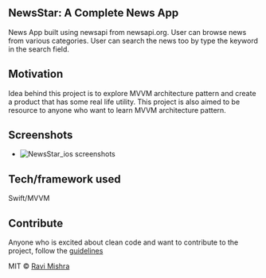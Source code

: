 ## NewsStar: A Complete News App
News App built using newsapi from newsapi.org. User can browse news
from various categories. User can search the news too by type the keyword
in the search field.

## Motivation
Idea behind this project is to explore MVVM architecture pattern and create a product that has some real life utility. This project is also aimed to be resource to anyone who want to learn MVVM architecture pattern.

## Screenshots
- ![NewsStar_ios screenshots](demo/newstar_home1.png)

## Tech/framework used
Swift/MVVM

## Contribute
Anyone who is excited about clean code and want to contribute to the project, follow the [guidelines](https://github.com/stanmishra/NewsStar_ios)


MIT © [Ravi Mishra]()
